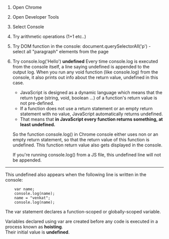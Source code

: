 1. Open Chrome
2. Open Developer Tools
3. Select Console
4. Try arithmetic operations (1+1 etc..)
5. Try DOM function in the console:
    document.querySelectorAll('p') - select all "paragraph" elements from the page
6. Try console.log('Hello')
    **undefined**
    Every time console.log is executed from the console itself, a line saying undefined is appended to the output log.
    When you run any void function (like console.log) from the console, it also prints out info about the return value, undefined in this case.

    - JavaScript is designed as a dynamic language which means that the return type (string, void, boolean …) of a function's return value is not pre-defined.
    - If a function does not use a return statement or an empty return statement with no value, JavaScript automatically returns undefined. 
    - That means that **in JavaScript every function returns something, at least undefined.**

    So the function console.log() in Chrome console either uses non or an empty return statement, so that the return value of this function is undefined. 
    This function return value also  gets displayed in the console.

    If you're running console.log() from a JS file, this undefined line will not be appended.
---
This undefined also appears when the following line is written in the console:  
```code
    var name;
	console.log(name);
	name = "venkat"; 
	console.log(name);
```
The var statement declares a function-scoped or globally-scoped variable.
    
Variables declared using var are created before any code is executed in a process known as **hoisting**.  
Their initial value is **undefined**.
